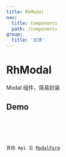```yaml
---
title: RhModal
nav:
  title: Components
  path: /components
group:
  title: '反馈'
---
```


# RhModal

Modal 组件，简易封装

## Demo

<code src="./demo.tsx"/>

<API src="./api.ts"/>

其他 Api 见 [ModalForm](https://procomponents.ant.design/components/modal-form)
